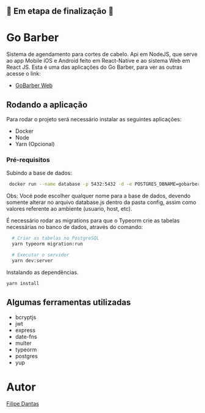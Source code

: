 ## 🚧 Em etapa de finalização 🚧 

# Go Barber
Sistema de agendamento para cortes de cabelo. Api em NodeJS, que serve ao app Mobile iOS e Android feito em React-Native e ao sistema Web em React JS.
Esta é uma das aplicações do Go Barber, para ver as outras acesse o link:
- [GoBarber Web](https://github.com/flipdantas/gostack-gobarber-web)

## Rodando a aplicação
Para rodar o projeto será necessário instalar as seguintes aplicações:

- Docker
- Node
- Yarn (Opcional)

### Pré-requisitos
Subindo a base de dados:

```bash
 docker run --name database -p 5432:5432 -d -e POSTGRES_DBNAME=gobarber
 ```

Obs: Vocé pode escolher qualquer nome para a base de dados, devendo somente alterar no arquivo database.js dentro da pasta config, assim como valores referente ao ambiente (usuario, host, etc).

É necessário rodar as migrations para que o Typeorm crie as tabelas necessárias no banco de dados, através do comando:

```bash
  # Criar as tabelas no PostgreSQL
  yarn typeorm migration:run

  # Executar o servidor
  yarn dev:server
```

Instalando as dependências.

```bash
yarn install
```

## Algumas ferramentas utilizadas

- bcryptjs
- jwt
- express
- date-fns
- multer
- typeorm
- postgres
- yup

# Autor

[Filipe Dantas](https://github.com/flipdantas)
